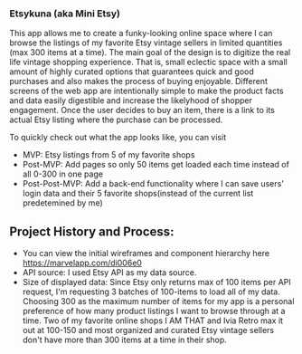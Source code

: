 ### Etsykuna (aka Mini Etsy)

This app allows me to create a funky-looking online space where I can browse the listings of my favorite Etsy vintage sellers in limited quantities (max 300 items at a time). The main goal of the design is to digitize the real life vintage shopping experience. That is, small eclectic space with a small amount of highly curated options that guarantees quick and good purchases and also makes the process of buying enjoyable. Different screens of the web app are intentionally simple to make the product facts and data easily digestible and increase the likelyhood of shopper engagement. Once the user decides to buy an item, there is a link to its actual Etsy listing where the purchase can be processed.

To quickly check out what the app looks like, you can visit

* MVP: Etsy listings from 5 of my favorite shops
* Post-MVP: Add pages so only 50 items get loaded each time instead of all 0-300 in one page
* Post-Post-MVP: Add a back-end functionality where I can save users' login data and their 5 favorite shops(instead of the current list predetemined by me)


## Project History and Process:
* You can view the initial wireframes and component hierarchy here https://marvelapp.com/di006e0
* API source: I used Etsy API as my data source.
* Size of displayed data: Since Etsy only returns max of 100 items per API request, I'm requesting 3 batches of 100-items to load all of my data. Choosing 300 as the maximum number of items for my app is a personal preference of how many product listings I want to browse through at a time. Two of my favorite online shops I AM THAT and Ivia Retro max it out at 100-150 and most organized and curated Etsy vintage sellers don't have more than 300 items at a time in their shop.


